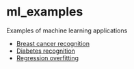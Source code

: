 # ml_examples
Examples of machine learning applications

- [Breast cancer recognition](breast_cancer.ipynb)
- [Diabetes recognition](diabetes.ipynb)
- [Regression overfitting](regression_overfitting.ipynb)
